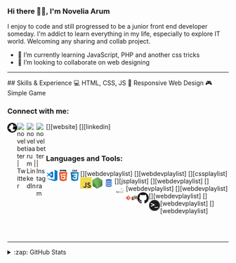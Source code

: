 ### Hi there 👋🏻, I'm Novelia Arum
I enjoy to code and still progressed to be a junior front end developer someday.
I'm addict to learn everything in my life, especially to explore IT world.
Welcoming any sharing and collab project.
- 🌱 I’m currently learning JavaScript, PHP and another css tricks
- 👯 I’m looking to collaborate on web designing
<hr>
## Skills & Experience
💻 HTML, CSS, JS
📱  Responsive Web Design
🎮 Simple Game

### Connect with me:

[<img align="left" alt="novelbetter.wordpress.com" width="22px" src="https://raw.githubusercontent.com/iconic/open-iconic/master/svg/globe.svg" />][website]
[<img align="left" alt="novelbetter | Twitter" width="22px" src="https://cdn.jsdelivr.net/npm/simple-icons@v3/icons/twitter.svg" />][twitter]
[<img align="left" alt="noveliaarum | LinkedIn" width="22px" src="https://cdn.jsdelivr.net/npm/simple-icons@v3/icons/linkedin.svg" />][linkedin]
[<img align="left" alt="novelbetter | Instagram" width="22px" src="https://cdn.jsdelivr.net/npm/simple-icons@v3/icons/instagram.svg" />][instagram]

<br />

### Languages and Tools:

[<img align="left" alt="Visual Studio Code" width="26px" src="https://raw.githubusercontent.com/github/explore/80688e429a7d4ef2fca1e82350fe8e3517d3494d/topics/visual-studio-code/visual-studio-code.png" />][webdevplaylist]
[<img align="left" alt="HTML5" width="26px" src="https://raw.githubusercontent.com/github/explore/80688e429a7d4ef2fca1e82350fe8e3517d3494d/topics/html/html.png" />][webdevplaylist]
[<img align="left" alt="CSS3" width="26px" src="https://raw.githubusercontent.com/github/explore/80688e429a7d4ef2fca1e82350fe8e3517d3494d/topics/css/css.png" />][cssplaylist]
[<img align="left" alt="JavaScript" width="26px" src="https://raw.githubusercontent.com/github/explore/80688e429a7d4ef2fca1e82350fe8e3517d3494d/topics/javascript/javascript.png" />][jsplaylist]
[<img align="left" alt="Node.js" width="26px" src="https://raw.githubusercontent.com/github/explore/80688e429a7d4ef2fca1e82350fe8e3517d3494d/topics/nodejs/nodejs.png" />][webdevplaylist]
[<img align="left" alt="SQL" width="26px" src="https://raw.githubusercontent.com/github/explore/80688e429a7d4ef2fca1e82350fe8e3517d3494d/topics/sql/sql.png" />][webdevplaylist]
[<img align="left" alt="MySQL" width="26px" src="https://raw.githubusercontent.com/github/explore/80688e429a7d4ef2fca1e82350fe8e3517d3494d/topics/mysql/mysql.png" />][webdevplaylist]
[<img align="left" alt="Git" width="26px" src="https://raw.githubusercontent.com/github/explore/80688e429a7d4ef2fca1e82350fe8e3517d3494d/topics/git/git.png" />][webdevplaylist]
[<img align="left" alt="GitHub" width="26px" src="https://raw.githubusercontent.com/github/explore/78df643247d429f6cc873026c0622819ad797942/topics/github/github.png" />][webdevplaylist]
[<img align="left" alt="Terminal" width="26px" src="https://raw.githubusercontent.com/github/explore/80688e429a7d4ef2fca1e82350fe8e3517d3494d/topics/terminal/terminal.png" />][webdevplaylist]

<br />
<br />

---

<details>
  <summary>:zap: GitHub Stats</summary>

  <img align="left" alt="novelbetter's GitHub Stats" src="https://github-readme-stats.novelbetter.vercel.app/api?username=novelbetter&show_icons=true&hide_border=true" />

</details>


[twitter]: https://twitter.com/novelbetter
[cedepen]: https://codepen.io/novelbetter
[instagram]: https://instagram.com/novelbetter_

